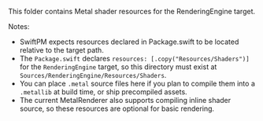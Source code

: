 This folder contains Metal shader resources for the RenderingEngine target.

Notes:
- SwiftPM expects resources declared in Package.swift to be located relative to the target path.
- The `Package.swift` declares `resources: [.copy("Resources/Shaders")]` for the `RenderingEngine` target, so this directory must exist at `Sources/RenderingEngine/Resources/Shaders`.
- You can place `.metal` source files here if you plan to compile them into a `.metallib` at build time, or ship precompiled assets.
- The current MetalRenderer also supports compiling inline shader source, so these resources are optional for basic rendering.


